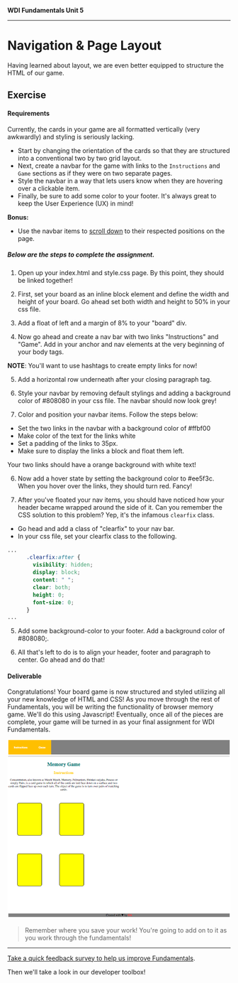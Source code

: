 **WDI Fundamentals Unit 5**

---

# Navigation & Page Layout

Having learned about layout, we are even better equipped to structure the HTML of our game.

## Exercise

#### Requirements

Currently, the cards in your game are all formatted vertically (very awkwardly) and styling is seriously lacking.
* Start by changing the orientation of the cards so that they are structured into a conventional two by two grid layout.
* Next, create a navbar for the game with links to the `Instructions` and `Game` sections as if they were on two separate pages.
* Style the navbar in a way that lets users know when they are hovering over a clickable item.
* Finally, be sure to add some color to your footer. It's always great to keep the User Experience (UX) in mind!

**Bonus:**

- Use the navbar items to [scroll down](https://developer.mozilla.org/en-US/docs/Web/HTML/Element/a) to their respected positions on the page.

##### Below are the steps to complete the assignment.

1) Open up your index.html and style.css page. By this point, they should be linked together!

2) First, set your board as an inline block element and define the width and height of your board. Go ahead set both width and height to 50% in your css file.

3) Add a float of left and a margin of 8% to your "board" div.

4) Now go ahead and create a nav bar with two links "Instructions" and "Game". Add in your anchor and nav elements at the very beginning of your body tags.

**NOTE**: You'll want to use hashtags to create empty links for now!

5) Add a horizontal row underneath after your closing paragraph tag.

4) Style your navbar by removing default stylings and adding a background color of #808080 in your css file. The navbar should now look grey!

5) Color and position your navbar items. Follow the steps below:

* Set the two links in the navbar with a background color of #ffbf00
* Make color of the text for the links white
* Set a padding of the links to 35px.
* Make sure to display the links a block and float them left.

Your two links should have a orange background with white text!

6) Now add a hover state by setting the background color to #ee5f3c. When you hover over the links, they should turn red. Fancy!

4) After you've floated your nav items, you should have noticed how your header became wrapped around the side of it. Can you remember the CSS solution to this problem? Yep, it's the infamous `clearfix` class.

* Go head and add a class of "clearfix" to your nav bar.
* In your css file, set your clearfix class to the following.

```css
...
      .clearfix:after {
        visibility: hidden;
        display: block;
        content: " ";
        clear: both;
        height: 0;
        font-size: 0;
      }
...
```

5) Add some background-color to your footer. Add a background color of #808080;.

6) All that's left to do is to align your header, footer and paragraph to center. Go ahead and do that!


#### Deliverable

Congratulations! Your board game is now structured and styled utilizing all your new knowledge of HTML and CSS! As you move through the rest of Fundamentals, you will be writing the functionality of browser memory game. We'll do this using Javascript! Eventually, once all of the pieces are complete, your game will be turned in as your final assignment for WDI Fundamentals.

![](../assets/elkwebdesign/memorygame6.png)

> Remember where you save your work! You're going to add on to it as you work through the fundamentals!

---

[Take a quick feedback survey to help us improve Fundamentals](feedback.md).

Then we'll take a look in our developer toolbox!
